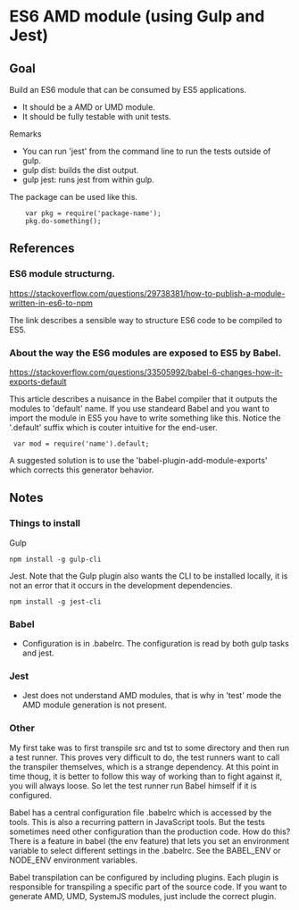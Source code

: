 # ES6 AMD module (using Gulp and Jest)
## Goal

Build an ES6 module that can be consumed by ES5 applications.

 * It should be a AMD or UMD module.
 * It should be fully testable with unit tests.

Remarks

 * You can run 'jest' from the command line to run the tests outside of gulp.
 * gulp dist: builds the dist output.
 * gulp jest: runs jest from within gulp.

The package can be used like this. 

        var pkg = require('package-name');
        pkg.do-something();

## References
### ES6 module structurng.

https://stackoverflow.com/questions/29738381/how-to-publish-a-module-written-in-es6-to-npm

The link describes a sensible way to structure ES6 code to be compiled to ES5. 

### About the way the ES6 modules are exposed to ES5 by Babel.

https://stackoverflow.com/questions/33505992/babel-6-changes-how-it-exports-default

This article describes a nuisance in the Babel compiler that it outputs the modules to 'default' name. If you use standeard Babel and you want to import the module in ES5 you have to write something like this. Notice the '.default' suffix which is couter intuitive for the end-user.

     var mod = require('name').default;

A suggested solution is to use the 'babel-plugin-add-module-exports' which corrects this generator behavior. 

## Notes
### Things to install

Gulp

    npm install -g gulp-cli

Jest. Note that the Gulp plugin also wants the CLI to be installed locally, it is not an error that it occurs in the development dependencies.

    npm install -g jest-cli

### Babel

 * Configuration is in .babelrc. The configuration is read by both gulp tasks and jest.

### Jest

 * Jest does not understand AMD modules, that is why in 'test' mode the AMD module generation is not present.

### Other

My first take was to first transpile src and tst to some directory and then run a test runner. This proves very difficult to do, the test runners want to call the transpiler themselves, which is a strange dependency. At this point in time thoug, it is better to follow this way of working than to fight against it, you will always loose. So let the test runner run Babel himself if it is configured. 


Babel has a central configuration file .babelrc which is accessed by the tools. This is also a recurring pattern in JavaScript tools. But the tests sometimes need other configuration than the production code. How do this? There is a feature in babel (the env feature) that lets you set an environment variable to select different settings in the .babelrc. See the BABEL_ENV or NODE_ENV environment variables.


Babel transpilation can be configured by including plugins. Each plugin is responsible for transpiling a specific part of the source code. If you want to generate AMD, UMD, SystemJS modules, just include the correct plugin.
